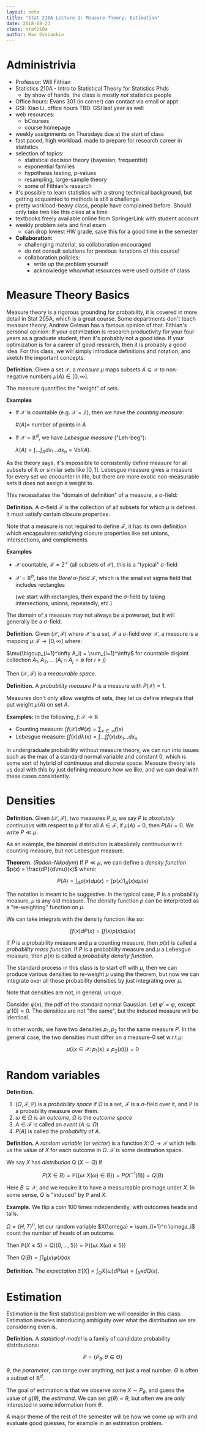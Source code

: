 ```yaml
---
layout: note
title: "Stat 210A Lecture 1: Measure Theory, Estimation"
date: 2018-08-23
class: stat210a
author: Max Ovsiankin
---
```


# Administrivia

- Professor: Will Fithian
- Statistics 210A - Intro to Statistical Theory for Statistics Phds
    - by show of hands, the class is mostly _not_ statistics people
- Office hours: Evans 301 (in corner) can contact via email or appt
- GSI: Xiao Li, office hours TBD. GSI last year as well
- web resources:
    - bCourses
    - course homepage
- weekly assignments on Thursdays due at the start of class
- fast paced, high workload. made to prepare for research career in statistics
- selection of topics:
    - statistical decision theory (bayesian, frequentist)
    - exponential families
    - hypothesis testing, p-values
    - resampling, large-sample theory
    - some of Fithian's research
- it's possible to learn statistics with a strong technical background, but getting acquainted to methods is still a challenge
- pretty workload-heavy class, people have complained before. Should only take two like this class at a time
- textbooks freely available online from SpringerLink with student account
- weekly problem sets and final exam
    - can drop lowest HW grade, save this for a good time in the semester
- __Collaboration:__ 
    - challenging material, so collaboration encouraged
    - do not consult solutions for previous iterations of this course! 
    - collaboration policies:
        - write up the problem yourself
        - acknowledge who/what resources were used outside of class

# Measure Theory Basics

Measure theory is a rigorous grounding for probability, it is covered in more detail in Stat 205A, which is a great course.
Some departments don't teach measure theory, Andrew Gelman has a famous opinion of that.
Fithian's personal opinion: If your optimization is research productivity for your four years as a graduate student, then
it's probably not a good idea.
If your optimization is for a career of good research, then it is probably a good idea.
For this class, we will simply introduce definitions and notation, and sketch the important concepts.

__Definition.__ Given a set $\mathscr{X}$, a _measure_ $\mu$ maps subsets $A \subseteq \mathscr{X}$ to non-negative numbers $\mu(A) \in [0, \infty]$.

The measure quantifies the "weight" of sets.

__Examples__

- If $\mathscr{X}$ is countable (e.g. $\mathscr{X} = \mathbb{Z}$), then we have the _counting measure_:
  
  $\#(A) =$ number of points in $A$

- If $\mathscr{X} = \mathbb{R}^d$, we have _Lebesgue measure_ ("Leh-beg"):

  $\lambda(A) = \int \ldots \int_A dx_1 \ldots dx_n = \text{Vol}(A)$.

As the theory says, it's impossible to consistently define measure for all subsets of $\mathbb{R}$ or similar sets like $[0, 1]$. Lebesgue measure gives a measure for every set we encounter in life, but there are more exotic non-measurable sets it does not assign a weight to.

This necessitates the "domain of definition" of a measure, a $\sigma$-field:

__Definition.__ A $\sigma$-field $\mathscr{F}$ is the collection of all subsets for which $\mu$ is defined.
It must satisfy certain closure properties.

Note that a measure is not required to define $\mathscr{F}$, it has its own definition which encapsulates satisfying closure properties like set unions, intersections, and complements.

__Examples__

- $\mathscr{X}$ countable, $\mathscr{F} = 2^\mathscr{X}$ (all subsets of $\mathscr{X}$), this is a "typical" $\sigma$-field
- $\mathscr{X} = \mathbb{R}^n$, take the _Borel $\sigma$-field_ $\mathscr{F}$, which is the smallest sigma field that includes rectangles

  (we start with rectangles, then expand the $\sigma$-field by taking intersections, unions, repeatedly, etc.)

The domain of a measure may not always be a powerset, but it will generally be a $\sigma$-field.

__Definition.__ Given $(\mathscr{X}, \mathscr{F})$ where $\mathscr{X}$ is a set, $\mathscr{F}$ a $\sigma$-field over $\mathscr{X}$, a measure is a mapping $\mu \colon \mathscr{F} \to [0, \infty]$ where:

$\mu(\bigcup_{i=1}^\infty A_i) = \sum_{i=1}^\infty$ for countable disjoint collection $A_1, A_2, \ldots$
($A_i \cap A_j = \emptyset$ for $i \neq j$)

Then $(\mathscr{X}, \mathscr{F})$ is a _measurable space_.

__Definition.__ A _probability measure_ $P$ is a measure with $P(\mathscr{X}) = 1$.

Measures don't only allow weights of sets, they let us define integrals that put weight $\mu(A)$ on set $A$.

__Examples:__ In the following, $f \colon \mathscr{X} \to \mathbb{R}$

- Counting measure: $\int f(\mathscr{X}) d \#(x) = \sum_{x \in \mathscr{X}} f(x)$ 
- Lebesgue measure: $\int f(x) d \lambda(x) = \int \ldots \int f(x) dx_1 \ldots dx_n$

In undergraduate probability without measure theory, we can run into issues such as the max of a standard normal variable and constant 0, which is some sort of hybrid of continuous and discrete space. Measure theory lets us deal with this by just defining measure how we like, and we can deal with these cases consistently.

# Densities

__Definition.__ Given $(\mathscr{X}, \mathscr{F})$, two measures $P, \mu$, we say $P$ is _absolutely continuous_ with respect to $\mu$ if for all $A \in \mathscr{F}$, if $\mu(A) = 0$, then $P(A) = 0$. We write $P \ll \mu$.

As an example, the binomial distribution is absolutely continuous w.r.t counting measure, but not Lebesgue measure.

__Theorem.__ (_Radon-Nikodym_) If $P \ll \mu$, we can define a _density function_ $p(x) = \frac{dP}{d\mu}(x)$ where:

$$P(A) = \int_A p(x) d\mu(x) = \int p(x) 1_A(x) d \mu(x)$$

The notation is meant to be suggestive. In the typical case, $P$ is a probability measure, $\mu$ is any old measure. The density function $p$ can be interpreted as a "re-weighting" function on $\mu$.

We can take integrals with the density function like so:

$$ \int f(x) dP(x) = \int f(x) p(x) d \mu(x)$$

If $P$ is a probability measure and $\mu$ a counting measure, then $p(x)$ is called a _probability mass function_.
If $P$ is a probability measure and $\mu$ a Lebesgue measure, then $p(x)$ is called a _probability density function_.

The standard process in this class is to start off with $\mu$, then we can produce various densities to re-weight $\mu$ using the theorem,
but now we can integrate over all these probability densities by just integrating over $\mu$.

Note that densities are not, in general, unique.

Consider $\varphi(x)$, the pdf of the standard normal Gaussian. Let $\varphi' = \varphi$, except $\varphi'(0) = 0$. The densities are not
"the same", but the induced measure will be identical.

In other words, we have two densities $p_1, p_2$ for the same measure $P$. In the general case, the two densities must differ on a measure-0 set w.r.t $\mu$:

$$ \mu(\{ x \in \mathscr{X} \colon p_1(x) \neq p_2(x) \}) = 0 $$

# Random variables

__Definition.__

1. $(\Omega, \mathscr{F}, \mathbb{P})$ is a _probability space_ if $\Omega$ is a set, $\mathscr{F}$ is a $\sigma$-field over it, and $\mathbb{P}$ is a probability measure over them.
2. $\omega \in \Omega$ is an _outcome_, $\Omega$ is the _outcome space_
3. $A \in \mathscr{F}$ is called an _event_ ($A \subseteq \Omega$)
4. $P(A)$ is called the _probability_ of $A$.

__Definition.__ A _random variable_ (or _vector_) is a function $X \colon \Omega \to \mathscr{X}$ which tells us the value of $X$ for each outcome in $\Omega$. $\mathscr{X}$ is some destination space.

We say $X$ has _distribution_ Q ($X \sim Q$) if

$$ P(X \in B) = \mathbb{P}(\{ \omega \colon X(\omega) \in B \}) = P(X^{-1}(B)) = Q(B)$$

Here $B \subseteq \mathscr{X}$, and we require it to have a measureable preimage under $X$.
In some sense, $Q$ is "induced" by $\mathbb{P}$ and $X$.

__Example.__ We flip a coin 100 times independently, with outcomes heads and tails.

$\Omega = \{ H, T\}^n$, let our random variable $X(\omega) = \sum_{i=1}^n \omega_i$ count the number of heads of an outcome.

Then $\mathbb{P}(X \leq 5) = Q(\{ 0, \ldots, 5 \}) = \mathbb{P}(\{ \omega \colon X(\omega) \leq 5 \})$

Then $Q(B) = \int 1_B(x) \varphi(x) dx$

__Definition.__ The _expectation_ $\mathbb{E}[X] = \int_{\Omega} X(\omega) d P(\omega) = \int_X x d Q(x)$.

# Estimation

Estimation is the first statistical problem we will consider in this class. 
Estimation invovles introducing ambiguity over what the distribution we are considering even is.

__Definition.__ A _statistical model_ is a family of candidate probability distributions:

$$P = \{ P_\theta \colon \theta \in \Theta \}$$

$\theta$, the _parameter_, can range over anything, not just a real number. $\Theta$ is often a subset of $\mathbb{R}^d$.

The goal of estimation is that we observe some $X \sim P_\theta$, and guess the value of $g(\theta)$, the _estimand_.
We can set $g(\theta) = \theta$, but often we are only interested in some information from $\theta$.

A major theme of the rest of the semester will be how we come up with and evaluate good guesses, for example in an estimation problem.
